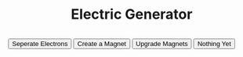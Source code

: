 <head>
    <title>Electric Generator</title>
    <link rel="stylesheet" type="text/css" href="magic.css">
    <style>

</style>
</head>
<body>
    <center><h1>Electric Generator</h1></center>
    <center><h3 id="power"></h3></center>
    <center><h4 id="coinsPS"></h4></center>
    <h5 id="coinsPScost"></h5>
    <h6 id="upgradeCoinsPScost"></h6>
    <button onclick ="gainCoin()">Seperate Electrons</button>
    <button onclick ="getCoinsPS()"> Create a Magnet</button>
    <button onclick ="upgradeCoinsPS()"> Upgrade Magnets</button>
    <h7></h7>
    <button class = "button" id="new button" onclick ="something"> Nothing Yet</button>

<script src="javascript.js"></script>
</body>
